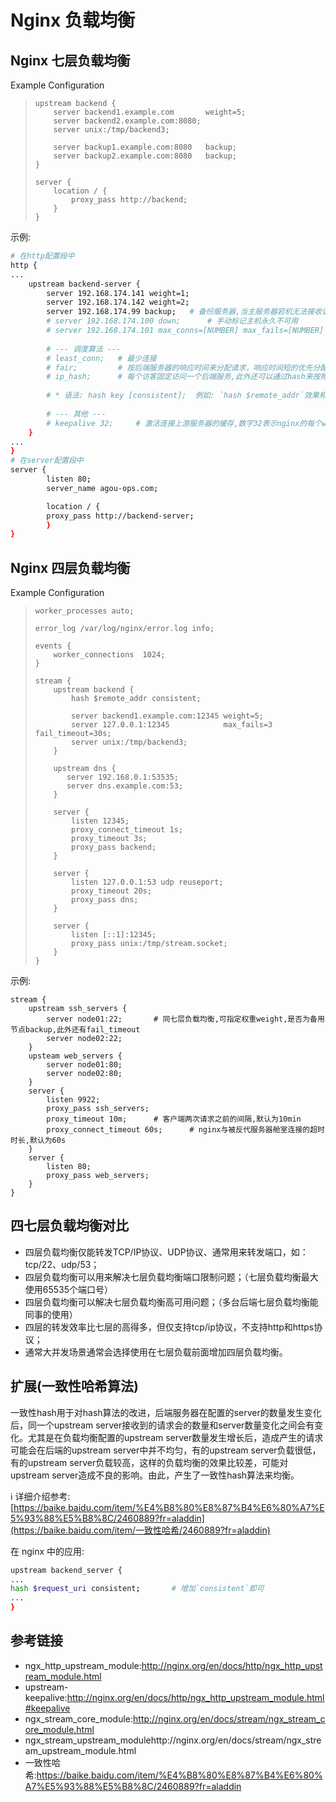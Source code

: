 # Nginx 负载均衡 

## Nginx 七层负载均衡

Example Configuration

> ```
> upstream backend {
>     server backend1.example.com       weight=5;
>     server backend2.example.com:8080;
>     server unix:/tmp/backend3;
> 
>     server backup1.example.com:8080   backup;
>     server backup2.example.com:8080   backup;
> }
> 
> server {
>     location / {
>         proxy_pass http://backend;
>     }
> }
> ```

示例:

```bash
# 在http配置段中
http {
...
    upstream backend-server {
        server 192.168.174.141 weight=1;
        server 192.168.174.142 weight=2;
        server 192.168.174.99 backup;	# 备份服务器,当主服务器宕机无法接收请求时将会被启用,可用于sorry server
        # server 192.168.174.100 down;		# 手动标记主机永久不可用 
        # server 192.168.174.101 max_conns=[NUMBER] max_fails=[NUMBER] fail_timeout=[NUMBER];		# 从左往右参数分别是:最大并发连接数,用于健康状态检测的最多失败次数,失败的时间 
        
        # --- 调度算法 ---
        # least_conn;   # 最少连接
        # fair;         # 按后端服务器的响应时间来分配请求，响应时间短的优先分配
        # ip_hash;      # 每个访客固定访问一个后端服务,此外还可以通过hash来按照键值来绑定请求,↓↓↓如下所示↓↓↓
        
        # * 语法:	hash key [consistent];	例如: `hash $remote_addr`效果和ip_hash算法效果一致,[consistent]参数参考` /扩展(一致性哈希算法)/ `
        
        # --- 其他 ---
        # keepalive 32;		# 激活连接上游服务器的缓存,数字32表示nginx的每个work进程最大的连接数,当超过该数字时,最近最少使用的连接将会被关闭,该参数常用在后端缓存服务器上
	}       
...
}
# 在server配置段中
server {
        listen 80;
        server_name agou-ops.com;

        location / {
        proxy_pass http://backend-server;
        }
}
```

## Nginx 四层负载均衡

Example Configuration

> ```
> worker_processes auto;
> 
> error_log /var/log/nginx/error.log info;
> 
> events {
>     worker_connections  1024;
> }
> 
> stream {
>     upstream backend {
>         hash $remote_addr consistent;
> 
>         server backend1.example.com:12345 weight=5;
>         server 127.0.0.1:12345            max_fails=3 fail_timeout=30s;
>         server unix:/tmp/backend3;
>     }
> 
>     upstream dns {
>        server 192.168.0.1:53535;
>        server dns.example.com:53;
>     }
> 
>     server {
>         listen 12345;
>         proxy_connect_timeout 1s;
>         proxy_timeout 3s;
>         proxy_pass backend;
>     }
> 
>     server {
>         listen 127.0.0.1:53 udp reuseport;
>         proxy_timeout 20s;
>         proxy_pass dns;
>     }
> 
>     server {
>         listen [::1]:12345;
>         proxy_pass unix:/tmp/stream.socket;
>     }
> }
> ```

示例:

```shell
stream {
    upstream ssh_servers {
        server node01:22;		# 同七层负载均衡,可指定权重weight,是否为备用节点backup,此外还有fail_timeout
        server node02:22;
    }
	upsteam web_servers {
		server node01:80;
		server node02:80;
	}
    server {
        listen 9922;
        proxy_pass ssh_servers;
        proxy_timeout 10m;		# 客户端两次请求之前的间隔,默认为10min
        proxy_connect_timeout 60s;		# nginx与被反代服务器舱室连接的超时时长,默认为60s
    }
    server {
    	listen 80;
    	proxy_pass web_servers;
    }
}

```

## 四七层负载均衡对比

* 四层负载均衡仅能转发TCP/IP协议、UDP协议、通常用来转发端口，如：tcp/22、udp/53；
* 四层负载均衡可以用来解决七层负载均衡端口限制问题；（七层负载均衡最大使用65535个端口号）
* 四层负载均衡可以解决七层负载均衡高可用问题；（多台后端七层负载均衡能同事的使用）
* 四层的转发效率比七层的高得多，但仅支持tcp/ip协议，不支持http和https协议；
* 通常大并发场景通常会选择使用在七层负载前面增加四层负载均衡。

##  扩展(一致性哈希算法)

​	一致性hash用于对hash算法的改进，后端服务器在配置的server的数量发生变化后，同一个upstream server接收到的请求会的数量和server数量变化之间会有变化。尤其是在负载均衡配置的upstream server数量发生增长后，造成产生的请求可能会在后端的upstream server中并不均匀，有的upstream server负载很低，有的upstream server负载较高，这样的负载均衡的效果比较差，可能对upstream server造成不良的影响。由此，产生了一致性hash算法来均衡。

:information_source: 详细介绍参考:[https://baike.baidu.com/item/%E4%B8%80%E8%87%B4%E6%80%A7%E5%93%88%E5%B8%8C/2460889?fr=aladdin](https://baike.baidu.com/item/一致性哈希/2460889?fr=aladdin)

在 nginx 中的应用:

```bash
upstream backend_server {
...
hash $request_uri consistent;		# 增加`consistent`即可
...
}
```

## 参考链接

* ngx_http_upstream_module:http://nginx.org/en/docs/http/ngx_http_upstream_module.html
* upstream-keepalive:http://nginx.org/en/docs/http/ngx_http_upstream_module.html#keepalive
* ngx_stream_core_module:http://nginx.org/en/docs/stream/ngx_stream_core_module.html
* ngx_stream_upstream_modulehttp://nginx.org/en/docs/stream/ngx_stream_upstream_module.html
* 一致性哈希:https://baike.baidu.com/item/%E4%B8%80%E8%87%B4%E6%80%A7%E5%93%88%E5%B8%8C/2460889?fr=aladdin